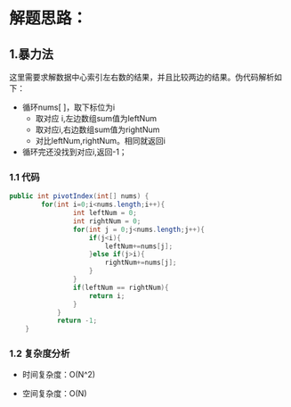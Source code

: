 # 解题思路：

## 1.暴力法

这里需要求解数据中心索引左右数的结果，并且比较两边的结果。伪代码解析如下：

* 循环nums[ ]，取下标位为i
  * 取对应 i,左边数组sum值为leftNum
  * 取对应i,右边数组sum值为rightNum
  * 对比leftNum,rightNum。相同就返回i
* 循环完还没找到对应i,返回-1；

### 1.1 代码

```java
public int pivotIndex(int[] nums) {
        for(int i=0;i<nums.length;i++){
	            int leftNum = 0;
	            int rightNum = 0;
	            for(int j = 0;j<nums.length;j++){
	                if(j<i){
	                    leftNum+=nums[j];
	                }else if(j>i){
	                    rightNum+=nums[j];
	                }
	            }
	            if(leftNum == rightNum){
	                return i;
	            }
	        }
	        return -1;
    }
```

### 1.2 复杂度分析

* 时间复杂度：O(N^2)

* 空间复杂度：O(N)

